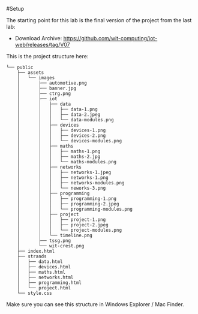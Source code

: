 #Setup

The starting point for this lab is the final version of the project from the last lab:

- Download Archive: <https://github.com/wit-computing/iot-web/releases/tag/V07>

This is the project structure here:

~~~
└── public
    ├── assets
    │   └── images
    │       ├── automotive.png
    │       ├── banner.jpg
    │       ├── ctrg.png
    │       ├── iot
    │       │   ├── data
    │       │   │   ├── data-1.png
    │       │   │   ├── data-2.jpeg
    │       │   │   └── data-modules.png
    │       │   ├── devices
    │       │   │   ├── devices-1.png
    │       │   │   ├── devices-2.png
    │       │   │   └── devices-modules.png
    │       │   ├── maths
    │       │   │   ├── maths-1.png
    │       │   │   ├── maths-2.jpg
    │       │   │   └── maths-modules.png
    │       │   ├── networks
    │       │   │   ├── networks-1.jpeg
    │       │   │   ├── networks-1.png
    │       │   │   ├── networks-modules.png
    │       │   │   └── neworks-3.png
    │       │   ├── programming
    │       │   │   ├── programming-1.png
    │       │   │   ├── programming-2.jpeg
    │       │   │   └── programming-modules.png
    │       │   ├── project
    │       │   │   ├── project-1.png
    │       │   │   ├── project-2.jpeg
    │       │   │   └── project-modules.png
    │       │   └── timeline.png
    │       ├── tssg.png
    │       └── wit-crest.png
    ├── index.html
    ├── strands
    │   ├── data.html
    │   ├── devices.html
    │   ├── maths.html
    │   ├── networks.html
    │   ├── programming.html
    │   └── project.html
    └── style.css
~~~

Make sure you can see this structure in Windows Explorer / Mac Finder.